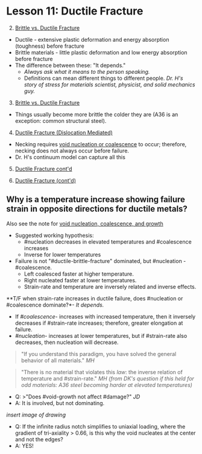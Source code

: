 # Lesson 11: Ductile Fracture

2. [Brittle vs. Ductile Fracture](brittle-versus-ductile-fracture.md)
- Ductile - extensive plastic deformation and energy absorption (toughness) before fracture
- Brittle materials - little plastic deformation and low energy absorption before fracture
- The difference between these: "It depends."
  - _Always ask what it means to the person speaking._
  - Definitions can mean different things to different people. _Dr. H's story of stress for materials scientist, physicist, and solid mechanics guy._

3. [Brittle vs. Ductile Fracture](brittle-versus-ductile-fracture.md)
- Things usually become more brittle the colder they are (A36 is an exception: common structural steel).

4. [Ductile Fracture (Dislocation Mediated)](ductile-fracture.md)
- Necking requires [void nucleation or coalescence](void-nucleation-coalescence-and-growth.md) to occur; therefore, necking does not always occur before failure.
- Dr. H's continuum model can capture all this

5. [Ductile Fracture cont'd](ductile-fracture.md)

6. [Ductile Fracture (cont'd)](ductile-fracture.md)


## Why is a temperature increase showing failure strain in opposite directions for ductile metals?
Also see the note for [void nucleation, coalescence, and growth](void-nucleation-coalescence-and-growth.md)
- Suggested working hypothesis:
  - #nucleation decreases in elevated temperatures and #coalescence increases
  - Inverse for lower temperatures
- Failure is not "#ductile-brittle-fracture" dominated, but #nucleation - #coalescence.
  - Left coalesced faster at higher temperature.
  - Right nucleated faster at lower temperatures.
  - Strain-rate and temperature are inversely related and inverse effects.

**T/F when strain-rate increases in ductile failure, does #nucleation or #coalescence dominate?*- _It depends._

  - If *#coalescence*- increases with increased temperature, then it inversely decreases if #strain-rate increases; therefore, greater elongation at failure.
  - *#nucleation*- increases at lower temperatures, but if #strain-rate also decreases, then nucleation will decrease.

>"If you understand this paradigm, you have solved the general behavior of all materials." <cite> MH

>"There is no material that violates this _law_: the inverse relation of temperature and #strain-rate." <cite> MH (from DK's question if this held for _odd_ materials: A36 steel becoming harder at elevated temperatures)

- Q: >"Does #void-growth not affect #damage?" <cite> JD
- A: It is involved, but not dominating.

_insert image of drawing_
- Q: If the infinite radius notch simplifies to uniaxial loading, where the gradient of tri-axiality > 0.66, is this why the void nucleates at the center and not the edges?
- A: YES!